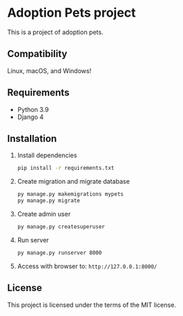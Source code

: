 # Adoption Pets project

This is a project of adoption pets.


## Compatibility

Linux, macOS, and Windows!


## Requirements

- Python 3.9
- Django 4


## Installation

1. Install dependencies
    ```bash
    pip install -r requirements.txt
    ```
2. Create migration and migrate database
    ```bash
    py manage.py makemigrations mypets
    py manage.py migrate
    ```
3. Create admin user
    ```bash
    py manage.py createsuperuser
    ```
4. Run server
    ```bash
    py manage.py runserver 8000
    ```
5. Access with browser to: `http://127.0.0.1:8000/`


## License

This project is licensed under the terms of the MIT license.
